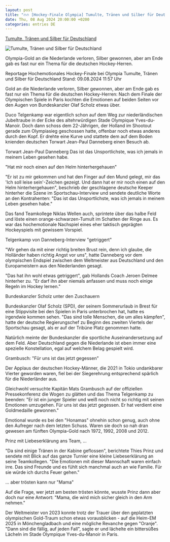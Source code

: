 ```yaml
---
layout: post
title: "🔥🔥 [Hockey-Finale Olympia] Tumulte, Tränen und Silber für Deutschland"
date: Thu, 08 Aug 2024 20:00:00 +0200
categories: entries DE
---
```

[Tumulte, Tränen und Silber für Deutschland](https://www.sportschau.de/olympia/tumulte-traenen-und-silber-fuer-deutschland,olympia-paris-hockey-finale-deutschland-100.html)

![Tumulte, Tränen und Silber für Deutschland](https://images.sportschau.de/image/ab83fef7-f1c8-435c-b61d-5ac0515c42c5/AAABkTOagU4/AAABjwnlFvA/16x9-1280/hockey-326.jpg)

Olympia-Gold an die Niederlande verloren, Silber gewonnen, aber am Ende gab es fast nur ein Thema für die deutschen Hockey-Herren.

Reportage Hochemotionales Hockey-Finale bei Olympia Tumulte, Tränen und Silber für Deutschland Stand: 09.08.2024 11:57 Uhr

Gold an die Niederlande verloren, Silber gewonnen, aber am Ende gab es fast nur ein Thema für die deutschen Hockey-Herren: Nach dem Finale der Olympischen Spiele in Paris kochten die Emotionen auf beiden Seiten vor den Augen von Bundeskanzler Olaf Scholz etwas über.

Duco Telgenkamp war eigentlich schon auf dem Weg zur niederländischen Jubeltraube in der Ecke des altehrwürdigen Stade Olympique Yves-du-Manoir. Doch dann schoss dem 22-Jährigen, der Holland im Shootout gerade zum Olympiasieg geschossen hatte, offenbar noch etwas anderes durch den Kopf. Er drehte eine Kurve und stattete dem auf dem Boden knienden deutschen Torwart Jean-Paul Danneberg einen Besuch ab.

Torwart Jean-Paul Danneberg Das ist das Unsportlichste, was ich jemals in meinem Leben gesehen habe.

"Hat mir noch einen auf den Helm hinterhergehauen"

"Er ist zu mir gekommen und hat den Finger auf den Mund gelegt, mir das 'Ich soll leise sein'-Zeichen gezeigt. Und dann hat er mir noch einen auf den Helm hinterhergehauen", beschrieb der geschlagene deutsche Keeper hinterher die Szene im Sportschau-Interview und sendete deutliche Worte an den Kontrahenten: "Das ist das Unsportlichste, was ich jemals in meinem Leben gesehen habe."

Das fand Teamkollege Niklas Wellen auch, sprintete über das halbe Feld und löste einen orange-schwarzen-Tumult im Schatten der Ringe aus. Es war das hochemotionale Nachspiel eines eher taktisch geprägten Hockeyspiels mit gewissem Vorspiel.

Telgenkamp von Danneberg-Interview "getriggert"

"Wir gehen da mit einer richtig breiten Brust rein, denn ich glaube, die Holländer haben richtig Angst vor uns", hatte Danneberg vor dem olympischen Endspiel zwischen dem Weltmeister aus Deutschland und den Europameistern aus den Niederlanden gesagt.

"Das hat ihn wohl etwas getriggert", gab Hollands Coach Jeroen Delmee hinterher zu. "Er darf ihn aber niemals anfassen und muss noch einige Regeln im Hockey lernen."

Bundeskanzler Scholz unter den Zuschauern

Bundeskanzler Olaf Scholz (SPD), der seinem Sommerurlaub in Brest für eine Stippvisite bei den Spielen in Paris unterbrochen hat, hatte es irgendwie kommen sehen. "Das sind tolle Menschen, die um alles kämpfen", hatte der deutsche Regierungschef zu Beginn des zweiten Viertels der Sportschau gesagt, als er auf der Tribüne Platz genommen hatte.

Natürlich meinte der Bundeskanzler die sportliche Auseinandersetzung auf dem Feld. Aber Deutschland gegen die Niederlande ist eben immer eine spezielle Konstellation, egal auf welchem Belag gespielt wird.

Grambusch: "Für uns ist das jetzt gegessen"

Der Applaus der deutschen Hockey-Männer, die 2021 in Tokio undankbarer Vierter geworden waren, fiel bei der Siegerehrung entsprechend spärlich für die Niederländer aus.

Gleichwohl versuchte Kapitän Mats Grambusch auf der offiziellen Pressekonferenz die Wogen zu glätten und das Thema Telgenkamp zu beenden: "Er ist ein junger Spieler und weiß noch nicht so richtig mit seinen Emotionen umzugehen. Für uns ist das jetzt gegessen. Er hat verdient eine Goldmedaille gewonnen."

Emotional wurde es bei den "Honamas" ohnehin schon genug, auch ohne den Aufreger nach dem letzten Schuss. Waren sie doch so nah dran gewesen am fünften Olympia-Gold nach 1972, 1992, 2008 und 2012.

Prinz mit Liebeserklärung ans Team, ...

"Da sind einige Tränen in der Kabine geflossen", berichtete Thies Prinz und sendete mit Blick auf das ganze Turnier eine kleine Liebeserklärung an seine Teamkollegen. "Die Emotionen mit dieser Mannschaft waren einfach irre. Das sind Freunde und es fühlt sich manchmal auch an wie Familie. Für sie würde ich durchs Feuer gehen."

... aber trösten kann nur "Mama"

Auf die Frage, wer jetzt am besten trösten könnte, wusste Prinz dann aber doch nur eine Antwort: "Mama, die wird mich sicher gleich in den Arm nehmen."

Der Weltmeister von 2023 konnte trotz der Trauer über den geplatzten olympischen Gold-Traum schon etwas vorausblicken - auf die Heim-EM 2025 in Mönchengladbach und eine mögliche Revanche gegen "Oranje". "Dann sind die fällig, auf jeden Fall", sagte er und lächelte ein bittersüßes Lächeln im Stade Olympique Yves-du-Manoir in Paris.

